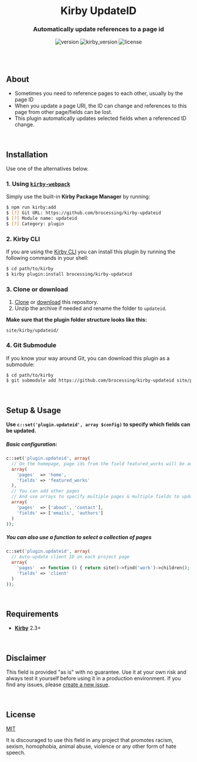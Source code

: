 <h1 align="center">Kirby UpdateID</h1>
<h3 align="center">Automatically update references to a page id</h3>

<div align="center">
    <img alt="version" src="https://img.shields.io/badge/version-0.1.1-green.svg?style=flat-square"/>
    <img alt="kirby_version" src="https://img.shields.io/badge/kirby-2.3+-red.svg?style=flat-square"/>
    <img alt="license" src="https://img.shields.io/badge/license-MIT-blue.svg?style=flat-square"/>
    <br>
    <br>
</div>

<br>
<br>

## About

- Sometimes you need to reference pages to each other, usually by the page ID
- When you update a page URI, the ID can change and references to this page from other page/fields can be lost.
- This plugin automatically updates selected fields when a referenced ID change.

<br>

## Installation

Use one of the alternatives below.

### 1. Using [`kirby-webpack`](https://github.com/brocessing/kirby-webpack)

Simply use the built-in **Kirby Package Manager** by running:

```sh
$ npm run kirby:add
$ [?] Git URL: https://github.com/brocessing/kirby-updateid
$ [?] Module name: updateid
$ [?] Category: plugin
```

### 2. Kirby CLI

If you are using the [Kirby CLI](https://github.com/getkirby/cli) you can install this plugin by running the following commands in your shell:

```sh
$ cd path/to/kirby
$ kirby plugin:install brocessing/kirby-updateid
```

### 3. Clone or download

1. [Clone](https://github.com/brocessing/kirby-updateid.git) or [download](https://github.com/brocessing/kirby-updateid/archive/master.zip) this repository.
2. Unzip the archive if needed and rename the folder to `updateid`.

**Make sure that the plugin folder structure looks like this:**

```text
site/kirby/updateid/
```

### 4. Git Submodule

If you know your way around Git, you can download this plugin as a submodule:

```sh
$ cd path/to/kirby
$ git submodule add https://github.com/brocessing/kirby-updateid site/plugins/updateid
```

<br>

## Setup & Usage

**Use `c::set('plugin.updateid', array $config)` to specify which fields can be updated.**

##### Basic configuration:
```php
c::set('plugin.updateid', array(
  // On the homepage, page ids from the field featured_works will be auto-updated
  array(
    'pages'  => 'home',
    'fields' => 'featured_works'
  ),
  // You can add other pages
  // And use arrays to specify multiple pages & multiple fields to update
  array(
    'pages'  => ['about', 'contact'],
    'fields' => ['emails', 'authors']
  )
));
```

##### You can also use a function to select a collection of pages
```php
c::set('plugin.updateid', array(
  // Auto-update client ID on each project page
  array(
    'pages'  => function () { return site()->find('work')->children(); },
    'fields' => 'client'
  )
));
```

<br>

## Requirements

- [**Kirby**](https://getkirby.com/) 2.3+

<br>

## Disclaimer

This field is provided "as is" with no guarantee. Use it at your own risk and always test it yourself before using it in a production environment. If you find any issues, please [create a new issue](https://github.com/brocessing/kirby-updateid/issues/new).

<br>

## License

[MIT](https://opensource.org/licenses/MIT)

It is discouraged to use this field in any project that promotes racism, sexism, homophobia, animal abuse, violence or any other form of hate speech.
